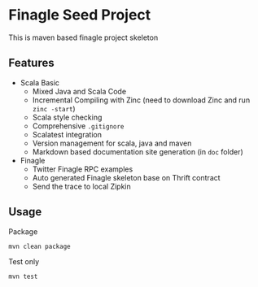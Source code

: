 # Finagle Seed Project

This is maven based finagle project skeleton


## Features

* Scala Basic
    * Mixed Java and Scala Code
    * Incremental Compiling with Zinc (need to download Zinc and run `zinc -start`)
    * Scala style checking
    * Comprehensive `.gitignore`
    * Scalatest integration
    * Version management for scala, java and maven
    * Markdown based documentation site generation (in `doc` folder)
* Finagle
    * Twitter Finagle RPC examples 
    * Auto generated Finagle skeleton base on Thrift contract
    * Send the trace to local Zipkin



## Usage

Package

```
mvn clean package
```

Test only

```
mvn test
```



